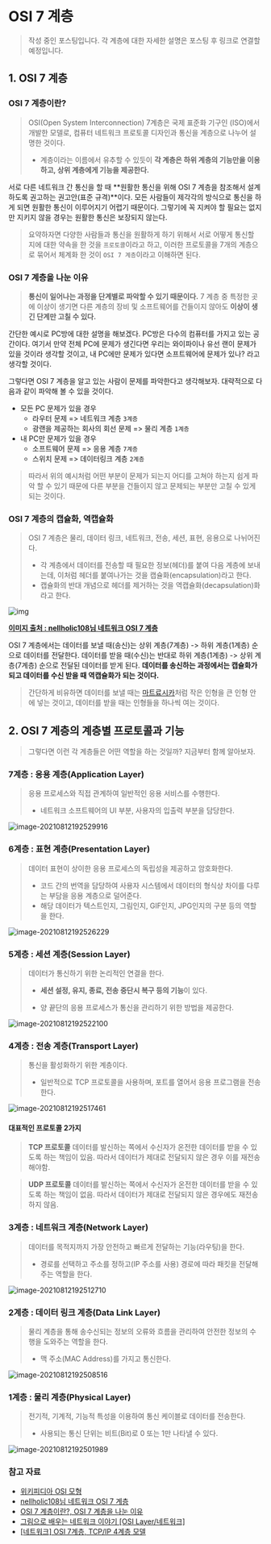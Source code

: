 # OSI 7 계층


> 작성 중인 포스팅입니다. 각 계층에 대한 자세한 설명은 포스팅 후 링크로 연결할 예정입니다. 

## 1. OSI 7 계층

### OSI 7 계층이란?

> OSI(Open System Interconnection) 7계층은 국제 표준화 기구인 (ISO)에서 개발한 모델로, 컴퓨터 네트워크 프로토콜 디자인과 통신을 계층으로 나누어 설명한 것이다. 
>
> - 계층이라는 이름에서 유추할 수 있듯이 **각 계층은 하위 계층의 기능만을 이용하고, 상위 계층에게 기능을 제공한다.**

서로 다른 네트워크 간 통신을 할 때 **원활한 통신을 위해 OSI 7 계층을 참조해서 설계하도록 권고하는 권고안(표준 규격)**이다. 모든 사람들이 제각각의 방식으로 통신을 하게 되면 원활한 통신이 이루어지기 어렵기 때문이다. 그렇기에 꼭 지켜야 할 필요는 없지만 지키지 않을 경우는 원활한 통신은 보장되지 않는다. 

> 요약하자면 다양한 사람들과 통신을 원활하게 하기 위해서 서로 어떻게 통신할 지에 대한 약속을 한 것을 `프로토콜`이라고 하고, 이러한 프로토콜을 7개의 계층으로 묶어서 체계화 한 것이 `OSI 7 계층`이라고 이해하면 된다.

### OSI 7 계층을 나눈 이유

> **통신이 일어나는 과정을 단계별로 파악할 수 있기 때문이다.** 7 계층 중 특정한 곳에 이상이 생기면 다른 계층의 장비 및 소프트웨어를 건들이지 않아도 **이상이 생긴 단계만 고칠 수 있다.** 

간단한 예시로 PC방에 대한 설명을 해보겠다. PC방은 다수의 컴퓨터를 가지고 있는 공간이다. 여기서 만약 전체 PC에 문제가 생긴다면 우리는 와이파이나 유선 랜이 문제가 있을 것이라 생각할 것이고, 내 PC에만 문제가 있다면 소프트웨어에 문제가 있나? 라고 생각할 것이다. 

그렇다면 OSI 7 계층을 알고 있는 사람이 문제를 파악한다고 생각해보자. 대략적으로 다음과 같이 파악해 볼 수 있을 것이다.

- 모든 PC 문제가 있을 경우
  - 라우터 문제 => 네트워크 계층 `3계층`
  - 광랜을 제공하는 회사의 회선 문제 => 물리 계층 `1계층`
- 내 PC만 문제가 있을 경우
  - 소프트웨어 문제 => 응용 계층 `7계층`
  - 스위치 문제 => 데이터링크 계층 `2계층`

> 따라서 위의 예시처럼 어떤 부분이 문제가 되는지 어디를 고쳐야 하는지 쉽게 파악 할 수 있기 때문에 다른 부분을 건들이지 않고 문제되는 부분만 고칠 수 있게 되는 것이다.

### OSI 7 계층의 캡슐화, 역캡슐화

> OSI 7 계층은 물리, 데이터 링크, 네트워크, 전송, 세션, 표현, 응용으로 나뉘어진다. 
>
> - 각 계층에서 데이터를 전송할 때 필요한 정보(헤더)를 붙여 다음 계층에 보내는데, 이처럼 헤더를 붙여나가는 것을 캡슐화(encapsulation)라고 한다.
> - 캡슐화의 반대 개념으로 헤더를 제거하는 것을 역캡슐화(decapsulation)화라고 한다.

![img](https://raw.githubusercontent.com/soo5717/Typora-image/velog/img/osi-7-layer.png)

**[이미지 출처 : nellholic108님 네트워크 OSI 7 계층](https://velog.io/@nellholic108/%EB%84%A4%ED%8A%B8%EC%9B%8C%ED%81%AC-OSI-7-%EA%B3%84%EC%B8%B5)**

OSI 7 계층에서는 데이터를 보낼 때(송신)는 상위 계층(7계층) -> 하위 계층(1계층) 순으로 데이터를 전달한다. 데이터를 받을 때(수신)는 반대로  하위 계층(1계층) -> 상위 계층(7계층) 순으로 전달된 데이터를 받게 된다. **데이터를 송신하는 과정에서는 캡슐화가 되고  데이터를 수신 받을 때 역캡슐화가 되는 것이다.**

> 간단하게 비유하면 데이터를 보낼 때는 [마트료시카](https://www.google.com/search?q=%EB%A7%88%ED%8A%B8%EB%A3%8C%EC%8B%9C%EC%B9%B4&source=lnms&tbm=isch&sa=X&ved=2ahUKEwiX3de6xqvyAhWTN5QKHapQCuEQ_AUoAXoECAEQAw&biw=770&bih=722)처럼 작은 인형을 큰 인형 안에 넣는 것이고, 데이터를 받을 때는 인형들을 하나씩 여는 것이다.



## 2. OSI 7 계층의 계층별 프로토콜과 기능

> 그렇다면 이런 각 계층들은 어떤 역할을 하는 것일까? 지금부터 함께 알아보자.

### 7계층 : 응용 계층(Application Layer)

> 응용 프로세스와 직접 관계하여 일반적인 응용 서비스를 수행한다.
>
> - 네트워크 소프트웨어의 UI 부분, 사용자의 입출력 부분을 담당한다.

![image-20210812192529916](https://raw.githubusercontent.com/soo5717/Typora-image/velog/img/image-20210812192529916.png)

### 6계층 : 표현 계층(Presentation Layer)

> 데이터 표현이 상이한 응용 프로세스의 독립성을 제공하고 암호화한다.
>
> - 코드 간의 번역을 담당하여 사용자 시스템에서 데이터의 형식상 차이를 다루는 부담을 응용 계층으로 덜어준다.
> - 해당 데이터가 텍스트인지, 그림인지, GIF인지, JPG인지의 구분 등의 역할을 한다.

![image-20210812192526229](https://raw.githubusercontent.com/soo5717/Typora-image/velog/img/image-20210812192526229.png)

### 5계층 : 세션 계층(Session Layer)

> 데이터가 통신하기 위한 논리적인 연결을 한다.
>
> - **세션 설정, 유지, 종료, 전송 중단시 복구 등의 기능**이 있다.
>
> - 양 끝단의 응용 프로세스가 통신을 관리하기 위한 방법을 제공한다.

![image-20210812192522100](https://raw.githubusercontent.com/soo5717/Typora-image/velog/img/image-20210812192522100.png)

### 4계층 : 전송 계층(Transport Layer)

> 통신을 활성화하기 위한 계층이다. 
>
> - 일반적으로 TCP 프로토콜을 사용하며, 포트를 열어서 응용 프로그램을 전송한다.

![image-20210812192517461](https://raw.githubusercontent.com/soo5717/Typora-image/velog/img/image-20210812192517461.png)

#### 대표적인 프로토콜 2가지

> **TCP 프로토콜**
> 데이터를 발신하는 쪽에서 수신자가 온전한 데이터를 받을 수 있도록 하는 책임이 있음.
> 따라서 데이터가 제대로 전달되지 않은 경우 이를 재전송 해야함.

> **UDP 프로토콜**
> 데이터를 발신하는 쪽에서 수신자가 온전한 데이터를 받을 수 있도록 하는 책임이 없음.
> 따라서 데이터가 제대로 전달되지 않은 경우에도 재전송하지 않음.

### 3계층 : 네트워크 계층(Network Layer)

> 데이터를 목적지까지 가장 안전하고 빠르게 전달하는 기능(라우팅)을 한다.
>
> -  경로를 선택하고 주소를 정하고(IP 주소를 사용) 경로에 따라 패킷을 전달해주는 역할을 한다. 

![image-20210812192512710](https://raw.githubusercontent.com/soo5717/Typora-image/velog/img/image-20210812192512710.png)

### 2계층 : 데이터 링크 계층(Data Link Layer)

> 물리 계층을 통해 송수신되는 정보의 오류와 흐름을 관리하여 안전한 정보의 수행을 도와주는 역할을 한다.  
>
> - 맥 주소(MAC Address)를 가지고 통신한다.

![image-20210812192508516](https://raw.githubusercontent.com/soo5717/Typora-image/velog/img/image-20210812192508516.png)

### 1계층 : 물리 계층(Physical Layer)

> 전기적, 기계적, 기능적 특성을 이용하여 통신 케이블로 데이터를 전송한다. 
>
> - 사용되는 통신 단위는 비트(Bit)로 0 또는 1만 나타낼 수 있다.

![image-20210812192501989](https://raw.githubusercontent.com/soo5717/Typora-image/velog/img/image-20210812192501989.png)

### **참고 자료**

- [위키피디아 OSI 모형](https://ko.wikipedia.org/wiki/OSI_%EB%AA%A8%ED%98%95)
- [nellholic108님 네트워크 OSI 7 계층](https://velog.io/@nellholic108/%EB%84%A4%ED%8A%B8%EC%9B%8C%ED%81%AC-OSI-7-%EA%B3%84%EC%B8%B5)
- [OSI 7 계층이란?, OSI 7 계층을 나눈 이유](https://shlee0882.tistory.com/110)
- [그림으로 배우는 네트워크 이야기 [OSI Layer/네트워크]](https://youtu.be/aTPy201F0AA)
- [[네트워크] OSI 7계층, TCP/IP 4계층 모델](https://devowen.com/344)